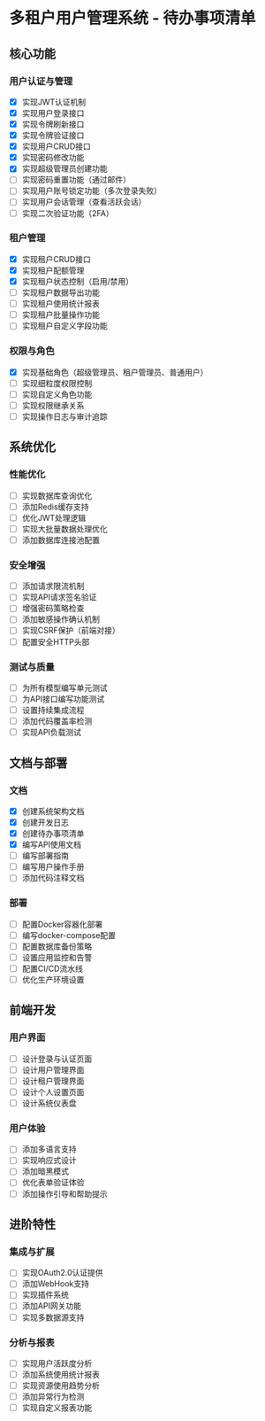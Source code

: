 # 多租户用户管理系统 - 待办事项清单

## 核心功能

### 用户认证与管理
- [x] 实现JWT认证机制
- [x] 实现用户登录接口
- [x] 实现令牌刷新接口
- [x] 实现令牌验证接口
- [x] 实现用户CRUD接口
- [x] 实现密码修改功能
- [x] 实现超级管理员创建功能
- [ ] 实现密码重置功能（通过邮件）
- [ ] 实现用户账号锁定功能（多次登录失败）
- [ ] 实现用户会话管理（查看活跃会话）
- [ ] 实现二次验证功能（2FA）

### 租户管理
- [x] 实现租户CRUD接口
- [x] 实现租户配额管理
- [x] 实现租户状态控制（启用/禁用）
- [ ] 实现租户数据导出功能
- [ ] 实现租户使用统计报表
- [ ] 实现租户批量操作功能
- [ ] 实现租户自定义字段功能

### 权限与角色
- [x] 实现基础角色（超级管理员、租户管理员、普通用户）
- [ ] 实现细粒度权限控制
- [ ] 实现自定义角色功能
- [ ] 实现权限继承关系
- [ ] 实现操作日志与审计追踪

## 系统优化

### 性能优化
- [ ] 实现数据库查询优化
- [ ] 添加Redis缓存支持
- [ ] 优化JWT处理逻辑
- [ ] 实现大批量数据处理优化
- [ ] 添加数据库连接池配置

### 安全增强
- [ ] 添加请求限流机制
- [ ] 实现API请求签名验证
- [ ] 增强密码策略检查
- [ ] 添加敏感操作确认机制
- [ ] 实现CSRF保护（前端对接）
- [ ] 配置安全HTTP头部

### 测试与质量
- [ ] 为所有模型编写单元测试
- [ ] 为API接口编写功能测试
- [ ] 设置持续集成流程
- [ ] 添加代码覆盖率检测
- [ ] 实现API负载测试

## 文档与部署

### 文档
- [x] 创建系统架构文档
- [x] 创建开发日志
- [x] 创建待办事项清单
- [x] 编写API使用文档
- [ ] 编写部署指南
- [ ] 编写用户操作手册
- [ ] 添加代码注释文档

### 部署
- [ ] 配置Docker容器化部署
- [ ] 编写docker-compose配置
- [ ] 配置数据库备份策略
- [ ] 设置应用监控和告警
- [ ] 配置CI/CD流水线
- [ ] 优化生产环境设置

## 前端开发

### 用户界面
- [ ] 设计登录与认证页面
- [ ] 设计用户管理界面
- [ ] 设计租户管理界面
- [ ] 设计个人设置页面
- [ ] 设计系统仪表盘

### 用户体验
- [ ] 添加多语言支持
- [ ] 实现响应式设计
- [ ] 添加暗黑模式
- [ ] 优化表单验证体验
- [ ] 添加操作引导和帮助提示

## 进阶特性

### 集成与扩展
- [ ] 实现OAuth2.0认证提供
- [ ] 添加WebHook支持
- [ ] 实现插件系统
- [ ] 添加API网关功能
- [ ] 实现多数据源支持

### 分析与报表
- [ ] 实现用户活跃度分析
- [ ] 添加系统使用统计报表
- [ ] 实现资源使用趋势分析
- [ ] 添加异常行为检测
- [ ] 实现自定义报表功能 